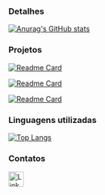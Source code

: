 ### Detalhes

[![Anurag's GitHub stats](https://github-readme-stats.vercel.app/api?username=GilbertoPaiva&show_icons=true&theme=dark&count_private=true&hide_rank)](https://github.com/anuraghazra/github-readme-stats)

### Projetos

[![Readme Card](https://github-readme-stats.vercel.app/api/pin/?username=GilbertoPaiva&repo=customer-management&theme=dark)](https://github.com/GilbertoPaiva/customer-management)

[![Readme Card](https://github-readme-stats.vercel.app/api/pin/?username=GilbertoPaiva&repo=comprehensive-sales-system&theme=dark)](https://github.com/GilbertoPaiva/comprehensive-sales-system)

[![Readme Card](https://github-readme-stats.vercel.app/api/pin/?username=GilbertoPaiva&repo=factory-based-ecommerce&theme=dark)](https://github.com/GilbertoPaiva/factory-based-ecommerce)

### Linguagens utilizadas

[![Top Langs](https://github-readme-stats.vercel.app/api/top-langs/?username=GilbertoPaiva&layout=compact)](https://github.com/anuraghazra/github-readme-stats)

### Contatos

[<img src='https://img.shields.io/badge/LinkedIn-0077B5?style=for-the-badge&logo=linkedin&logoColor=white' alt='Linkedin' height='30'>](https://www.linkedin.com/in/gilberto-paiva-melo/)
